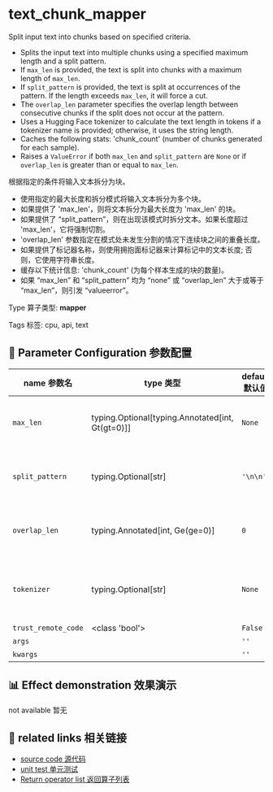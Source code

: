 # text_chunk_mapper

Split input text into chunks based on specified criteria.

- Splits the input text into multiple chunks using a specified maximum length and a split pattern.
- If `max_len` is provided, the text is split into chunks with a maximum length of `max_len`.
- If `split_pattern` is provided, the text is split at occurrences of the pattern. If the length exceeds `max_len`, it will force a cut.
- The `overlap_len` parameter specifies the overlap length between consecutive chunks if the split does not occur at the pattern.
- Uses a Hugging Face tokenizer to calculate the text length in tokens if a tokenizer name is provided; otherwise, it uses the string length.
- Caches the following stats: 'chunk_count' (number of chunks generated for each sample).
- Raises a `ValueError` if both `max_len` and `split_pattern` are `None` or if `overlap_len` is greater than or equal to `max_len`.

根据指定的条件将输入文本拆分为块。

- 使用指定的最大长度和拆分模式将输入文本拆分为多个块。
- 如果提供了 'max_len'，则将文本拆分为最大长度为 'max_len' 的块。
- 如果提供了 “split_pattern”，则在出现该模式时拆分文本。如果长度超过 'max_len'，它将强制切割。
- 'overlap_len' 参数指定在模式处未发生分割的情况下连续块之间的重叠长度。
- 如果提供了标记器名称，则使用拥抱面标记器来计算标记中的文本长度; 否则，它使用字符串长度。
- 缓存以下统计信息: 'chunk_count' (为每个样本生成的块的数量)。
- 如果 “max_len” 和 “split_pattern” 均为 “none” 或 “overlap_len” 大于或等于 “max_len”，则引发 “valueerror”。

Type 算子类型: **mapper**

Tags 标签: cpu, api, text

## 🔧 Parameter Configuration 参数配置
| name 参数名 | type 类型 | default 默认值 | desc 说明 |
|--------|------|--------|------|
| `max_len` | typing.Optional[typing.Annotated[int, Gt(gt=0)]] | `None` | Split text into multi texts with this max len if not |
| `split_pattern` | typing.Optional[str] | `'\n\n'` | Make sure split in this pattern if it is not None |
| `overlap_len` | typing.Annotated[int, Ge(ge=0)] | `0` | Overlap length of the split texts if not split in |
| `tokenizer` | typing.Optional[str] | `None` | The tokenizer name of Hugging Face tokenizers. |
| `trust_remote_code` | <class 'bool'> | `False` |  |
| `args` |  | `''` | extra args |
| `kwargs` |  | `''` | extra args |

## 📊 Effect demonstration 效果演示
not available 暂无

## 🔗 related links 相关链接
- [source code 源代码](../../../data_juicer/ops/mapper/text_chunk_mapper.py)
- [unit test 单元测试](../../../tests/ops/mapper/test_text_chunk_mapper.py)
- [Return operator list 返回算子列表](../../Operators.md)